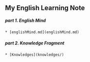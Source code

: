 ## My English Learning Note

##### part 1. English Mind
    * [englishMind.md](englishMind.md)

##### part 2. Knowledge Fragment
    * [Knowledges](knowledges/)
